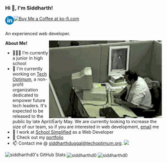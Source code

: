 <h3 title="Title"> Hi 👋, I'm Siddharth!</h3>

<a href="https://www.linkedin.com/in/siddharth-duggal/">
  <img style="color: blue;" align="left" alt="Siddharths's LinkedIn" width="28px" src="./linkedin.svg" />
   <a class="buy-coffee" href='https://ko-fi.com/E1E8CCN73' target='_blank'><img height='36' style='border:0px;height:42px;' src='https://cdn.ko-fi.com/cdn/kofi2.png?v=3' border='0' alt='Buy Me a Coffee at ko-fi.com' /></a>
  
</a>

<br />
<br />

An experienced web developer.
 
  <img align="right" alt="GIF" src="./madman.gif" alt="me when my code doesnt work" />

**About Me!**

- 👨🏽‍💻 I’m currently a junior in high school
- 🌱 I'm currently working on [Tech Optimum](https://github.com/TechOptimum), a non-profit organization dedicated to empower future tech leaders. It's expected to be released to the public by late April/Early May. We are currently looking to increase the size of our team, so if you are interested in web development, [email](mailto:siddharthduggal@techoptimum.org) me
- 💼 I work at [School Simplified](https://schoolsimplified.org) as a Web Developer 
- 🤔 Check out my [portfolio](https://siddharthduggal.com)
- 📫 Contact me @ [siddharthduggal@techoptimum.org](mailto:siddharthduggal@techoptimum.org).
![](https://visitor-badge.glitch.me/badge?page_id=siddharthd0)


<img src="https://github-readme-stats.vercel.app/api?username=siddharthd0&show_icons=true&hide_border=true&count_private=true&theme=shades-of-purple&icon_color=fad000" alt="siddharthd0's GitHub Stats">
<img align="center" src="https://github-readme-streak-stats.herokuapp.com/?user=siddharthd0&count_private=true&theme=radical" alt="siddharthd0" />
<img align="center" width=500 src="https://github-readme-stats.vercel.app/api/top-langs/?username=siddharthd0&count_private=true&theme=radical" alt="siddharthd0" />
